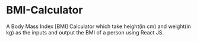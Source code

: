 # BMI-Calculator
A Body Mass Index [BMI] Calculator which take height(in cm) and weight(in kg) as the inputs and output the BMI of a person using React JS.
